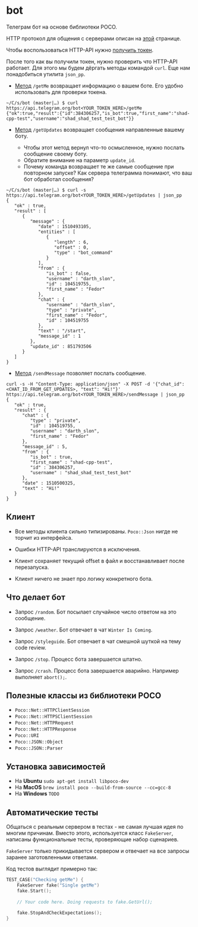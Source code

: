 # bot

Телеграм бот на основе библиотеки POCO.


HTTP протокол для общения с серверами описан
на [этой](https://core.telegram.org/bots/api) странице.

Чтобы воспользоваться HTTP-API
нужно [получить токен](https://core.telegram.org/bots#6-botfather).

После того как вы получили токен, нужно проверить что HTTP-API
работает. Для этого мы будем дёргать методы командой `curl`. Еще нам
понадобиться утилита `json_pp`.

 * [Метод](https://core.telegram.org/bots/api#getme) `/getMe`
   возвращает информацию о вашем боте. Его удобно использовать для
   проверки токена.

```
~/C/s/bot (master|…) $ curl https://api.telegram.org/bot<YOUR_TOKEN_HERE>/getMe
{"ok":true,"result":{"id":384306257,"is_bot":true,"first_name":"shad-cpp-test","username":"shad_shad_test_test_bot"}}
```

 * [Метод](https://core.telegram.org/bots/api#getting-updates)
   `/getUpdates` возвращает сообщения направленные вашему боту.
   
   - Чтобы этот метод вернул что-то осмысленное, нужно послать
   сообщение своему боту.
   - Обратите внимание на параметр `update_id`.
   - Почему команда возвращает те же самые сообщение при повторном
     запуске? Как сервера телеграмма понимают, что ваш бот обработал
     сообщения?
 
```
~/C/s/bot (master|…) $ curl -s https://api.telegram.org/bot<YOUR_TOKEN_HERE>/getUpdates | json_pp
{
   "ok" : true,
   "result" : [
      {
         "message" : {
            "date" : 1510493105,
            "entities" : [
               {
                  "length" : 6,
                  "offset" : 0,
                  "type" : "bot_command"
               }
            ],
            "from" : {
               "is_bot" : false,
               "username" : "darth_slon",
               "id" : 104519755,
               "first_name" : "Fedor"
            },
            "chat" : {
               "username" : "darth_slon",
               "type" : "private",
               "first_name" : "Fedor",
               "id" : 104519755
            },
            "text" : "/start",
            "message_id" : 1
         },
         "update_id" : 851793506
      }
   ]
}
```

 * [Метод](https://core.telegram.org/bots/api#sendmessage)
   `/sendMessage` позволяет послать сообщение.
 
```
curl -s -H "Content-Type: application/json" -X POST -d '{"chat_id": <CHAT_ID_FROM_GET_UPDATES>, "text": "Hi!"}' https://api.telegram.org/bot<YOUR_TOKEN_HERE>/sendMessage | json_pp
{
   "ok" : true,
   "result" : {
      "chat" : {
         "type" : "private",
         "id" : 104519755,
         "username" : "darth_slon",
         "first_name" : "Fedor"
      },
      "message_id" : 5,
      "from" : {
         "is_bot" : true,
         "first_name" : "shad-cpp-test",
         "id" : 384306257,
         "username" : "shad_shad_test_test_bot"
      },
      "date" : 1510500325,
      "text" : "Hi!"
   }
}
```


## Клиент

 * Все методы клиента сильно типизированы. `Poco::Json` нигде не торчит из интерфейса.

 * Ошибки HTTP-API транслируются в исключения.

 * Клиент сохраняет текущий offset в файл и восстанавливает после перезапуска.

 * Клиент ничего не знает про логику конкретного бота.
 

## Что делает бот

 * Запрос `/random`. Бот посылает случайное число ответом на это сообщение.
 
 * Запрос `/weather`. Бот отвечает в чат `Winter Is Coming`.
 
 * Запрос `/styleguide`. Бот отвечает в чат смешной шуткой на тему code review.
 
 * Запрос `/stop`. Процесс бота завершается штатно.
 
 * Запрос `/crash`. Процесс бота завершается аварийно. Например выполняет `abort();`.

## Полезные классы из библиотеки POCO

 - `Poco::Net::HTTPClientSession`
 - `Poco::Net::HTTPSClientSession`
 - `Poco::Net::HTTPRequest`
 - `Poco::Net::HTTPResponse`
 - `Poco::URI`
 - `Poco::JSON::Object`
 - `Poco::JSON::Parser`

## Установка зависимостей

 * На **Ubuntu** `sudo apt-get install libpoco-dev`
 * На **MacOS** `brew install poco --build-from-source --cc=gcc-8`
 * На **Windows** `TODO`

## Автоматические тесты

Общаться с реальным сервером в тестах - не самая лучшая идея по многим
причинам. Вместо этого, используется класс `FakeServer`, написаны функциональные тесты, проверяющие набор сценариев.

`FakeServer` только прикидывается сервером и отвечает на все запросы
заранее заготовленными ответами.

Код тестов выглядит примерно так:

```c++
TEST_CASE("Checking getMe") {
    FakeServer fake("Single getMe")
    fake.Start();
       
    // Your code here. Doing requests to fake.GetUrl();
    
    fake.StopAndCheckExpectations();
}
```